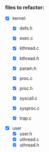 ### files to refactor:

- [x] kernel:
    - [x] defs.h
    - [x] exec.c
    - [x] kthread.c
    - [x] kthread.h
    - [x] param.h
    - [x] proc.c
    - [x] proc.h
    - [x] syscall.c
    - [x] sysproc.c
    - [x] trap.c


- [x] user
    - [x] user.h
    - [x] uthread.c
    - [x] uthread.h
